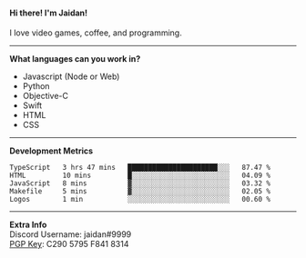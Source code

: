 #### Hi there! I'm Jaidan!
I love video games, coffee, and programming.

---
**What languages can you work in?**<br>
- Javascript (Node or Web)
- Python
- Objective-C
- Swift
- HTML
- CSS

---
**Development Metrics**<br>
<!--START_SECTION:waka-->
```text
TypeScript   3 hrs 47 mins   ██████████████████████░░░   87.47 % 
HTML         10 mins         █░░░░░░░░░░░░░░░░░░░░░░░░   04.09 % 
JavaScript   8 mins          ▓░░░░░░░░░░░░░░░░░░░░░░░░   03.32 % 
Makefile     5 mins          ▓░░░░░░░░░░░░░░░░░░░░░░░░   02.05 % 
Logos        1 min           ░░░░░░░░░░░░░░░░░░░░░░░░░   00.60 % 
```
<!--END_SECTION:waka-->

---
**Extra Info**<br>
Discord Username: jaidan#9999  
[PGP Key](https://keybase.io/monotrix/pgp_keys.asc): C290 5795 F841 8314
